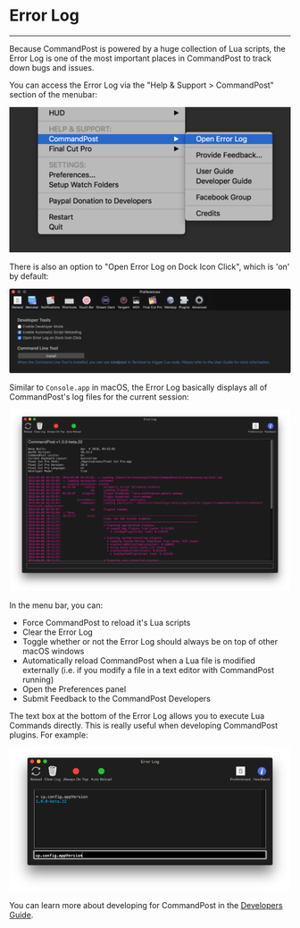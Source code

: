 # Error Log
---

Because CommandPost is powered by a huge collection of Lua scripts, the Error Log is one of the most important places in CommandPost to track down bugs and issues.

You can access the Error Log via the "Help & Support > CommandPost" section of the menubar:

![Open Error Log](../../images/open-error-log.png)

There is also an option to "Open Error Log on Dock Icon Click", which is 'on' by default:

![Advanced Preferences](../../images/advanced-preferences.png)

Similar to `Console.app` in macOS, the Error Log basically displays all of CommandPost's log files for the current session:

![Error Log](../../images/error-log.png)

In the menu bar, you can:

- Force CommandPost to reload it's Lua scripts
- Clear the Error Log
- Toggle whether or not the Error Log should always be on top of other macOS windows
- Automatically reload CommandPost when a Lua file is modified externally (i.e. if you modify a file in a text editor with CommandPost running)
- Open the Preferences panel
- Submit Feedback to the CommandPost Developers

The text box at the bottom of the Error Log allows you to execute Lua Commands directly. This is really useful when developing CommandPost plugins. For example:

![Error Log](../../images/error-log-code.png)

You can learn more about developing for CommandPost in the [Developers Guide](https://dev.commandpost.io).